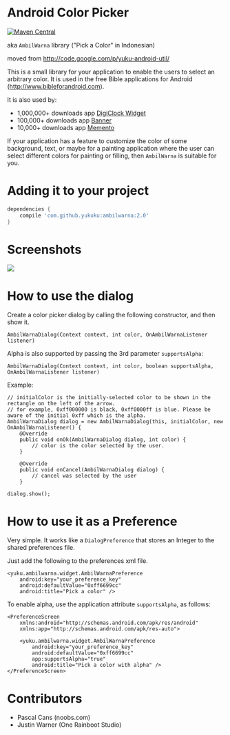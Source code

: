 Android Color Picker
====================

[![Maven Central](https://maven-badges.herokuapp.com/maven-central/com.github.yukuku/ambilwarna/badge.svg)](https://maven-badges.herokuapp.com/maven-central/com.github.yukuku/ambilwarna)

aka `AmbilWarna` library ("Pick a Color" in Indonesian)

moved from http://code.google.com/p/yuku-android-util/

This is a small library for your application to enable the users to select an arbitrary color. It is used in the free Bible applications for Android (http://www.bibleforandroid.com). 

It is also used by:
  * 1,000,000+ downloads app <a href='http://www.davidgoemans.com/mainsite/node/26'>DigiClock Widget</a>
  * 100,000+ downloads app <a href='https://play.google.com/store/apps/details?id=kenyu73.bannerwidget'>Banner</a>
  * 10,000+ downloads app <a href='https://play.google.com/store/apps/details?id=net.redwarp.widget.memento'>Memento</a>

If your application has a feature to customize the color of some background, text, or maybe for a painting application where the user can select different colors for painting or filling, then `AmbilWarna` is suitable for you.


Adding it to your project
===========

```groovy
dependencies {
    compile 'com.github.yukuku:ambilwarna:2.0'
}
```

Screenshots
===========

<img src='http://lh5.ggpht.com/_ODdyLCCXPpQ/TKsFBMSlhdI/AAAAAAAAu6o/vqpGqyCnywY/s800/r230-ambilwarna.png'>


How to use the dialog
=====================

Create a color picker dialog by calling the following constructor, and then show it.

    AmbilWarnaDialog(Context context, int color, OnAmbilWarnaListener listener)

Alpha is also supported by passing the 3rd parameter `supportsAlpha`:

    AmbilWarnaDialog(Context context, int color, boolean supportsAlpha, OnAmbilWarnaListener listener)

Example:

    // initialColor is the initially-selected color to be shown in the rectangle on the left of the arrow.
    // for example, 0xff000000 is black, 0xff0000ff is blue. Please be aware of the initial 0xff which is the alpha.
    AmbilWarnaDialog dialog = new AmbilWarnaDialog(this, initialColor, new OnAmbilWarnaListener() {
    	@Override
    	public void onOk(AmbilWarnaDialog dialog, int color) {
    		// color is the color selected by the user.
    	}
    		
    	@Override
    	public void onCancel(AmbilWarnaDialog dialog) {
    		// cancel was selected by the user
    	}

    dialog.show();

How to use it as a Preference
=============================

Very simple. It works like a `DialogPreference` that stores an Integer to the shared preferences file.

Just add the following to the preferences xml file.

  	<yuku.ambilwarna.widget.AmbilWarnaPreference
  		android:key="your_preference_key"
  		android:defaultValue="0xff6699cc" 
  		android:title="Pick a color" />

To enable alpha, use the application attribute `supportsAlpha`, as follows:

    <PreferenceScreen
    	xmlns:android="http://schemas.android.com/apk/res/android"
    	xmlns:app="http://schemas.android.com/apk/res-auto">
    	
    	<yuku.ambilwarna.widget.AmbilWarnaPreference
    		android:key="your_preference_key"
    		android:defaultValue="0xff6699cc" 
    		app:supportsAlpha="true"
    		android:title="Pick a color with alpha" />
    </PreferenceScreen>

Contributors
============

* Pascal Cans (noobs.com)
* Justin Warner (One Rainboot Studio)

